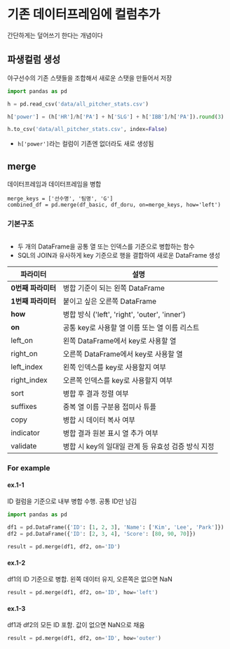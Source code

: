 # 기존 데이터프레임에 컬럼추가
간단하게는 덮어쓰기 한다는 개념이다

## 파생컬럼 생성
야구선수의 기존 스탯들을 조합해서 새로운 스탯을 만들어서 저장
```python
import pandas as pd

h = pd.read_csv('data/all_pitcher_stats.csv')

h['power'] = (h['HR']/h['PA'] + h['SLG'] + h['IBB']/h['PA']).round(3)

h.to_csv('data/all_pitcher_stats.csv', index=False)
```
- `h['power']`라는 컬럼이 기존엔 없더라도 새로 생성됨

## merge
데이터프레임과 데이터프레임을 병합
```
merge_keys = ['선수명', '팀명', 'G']
combined_df = pd.merge(df_basic, df_doru, on=merge_keys, how='left')
```
### 기본구조

```py

```

* 두 개의 DataFrame을 공통 열 또는 인덱스를 기준으로 병합하는 함수
* SQL의 JOIN과 유사하게 key 기준으로 행을 결합하여 새로운 DataFrame 생성

|파라미터|설명|
|---|---|
|**0번째 파라미터**|병합 기준이 되는 왼쪽 DataFrame|
|**1번째 파라미터**|붙이고 싶은 오른쪽 DataFrame|
|**how**|병합 방식 ('left', 'right', 'outer', 'inner')|
|**on**|공통 key로 사용할 열 이름 또는 열 이름 리스트|
|left\_on|왼쪽 DataFrame에서 key로 사용할 열|
|right\_on|오른쪽 DataFrame에서 key로 사용할 열|
|left\_index|왼쪽 인덱스를 key로 사용할지 여부|
|right\_index|오른쪽 인덱스를 key로 사용할지 여부|
|sort|병합 후 결과 정렬 여부|
|suffixes|중복 열 이름 구분용 접미사 튜플|
|copy|병합 시 데이터 복사 여부|
|indicator|병합 결과 원본 표시 열 추가 여부|
|validate|병합 시 key의 일대일 관계 등 유효성 검증 방식 지정|

### For example

#### ex.1-1
ID 컬럼을 기준으로 내부 병합 수행. 공통 ID만 남김
```py
import pandas as pd

df1 = pd.DataFrame({'ID': [1, 2, 3], 'Name': ['Kim', 'Lee', 'Park']})
df2 = pd.DataFrame({'ID': [2, 3, 4], 'Score': [80, 90, 70]})

result = pd.merge(df1, df2, on='ID')
```

#### ex.1-2
df1의 ID 기준으로 병합. 왼쪽 데이터 유지, 오른쪽은 없으면 NaN
```py
result = pd.merge(df1, df2, on='ID', how='left')
```

#### ex.1-3
df1과 df2의 모든 ID 포함. 값이 없으면 NaN으로 채움
```py
result = pd.merge(df1, df2, on='ID', how='outer')
```
